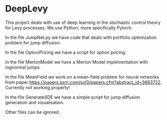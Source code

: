 # DeepLevy

This project deals with use of deep learning in the stochastic control theory for Levy processes. We use Python, more specifically Pytoch.

In the file JumpNet.py we have code that deals with portfolio optimization problem for jump diffusion. 

In the file OptionPricing we have a script for option pricing.

In the file MertonModel we have a Merton Model implementation with lognormal jumps.

In the file MeanField we work on a mean-field problem for neural networks from paper https://papers.ssrn.com/sol3/papers.cfm?abstract_id=3683722. Currently not working properly!

In the file GenerateSDE we have a simple script for jump diffusion generation and visualisation.

Other files can be ignored. 
